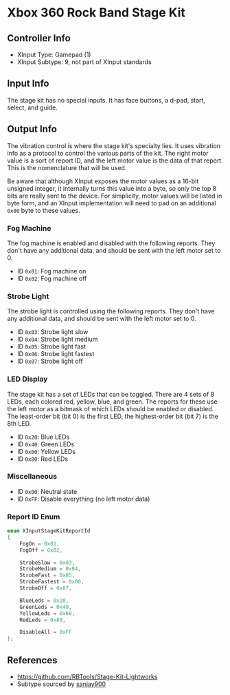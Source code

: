 # Xbox 360 Rock Band Stage Kit

## Controller Info

- XInput Type: Gamepad (1)
- XInput Subtype: 9, not part of XInput standards

## Input Info

The stage kit has no special inputs. It has face buttons, a d-pad, start, select, and guide.

## Output Info

The vibration control is where the stage kit's specialty lies. It uses vibration info as a protocol to control the various parts of the kit. The right motor value is a sort of report ID, and the left motor value is the data of that report. This is the nomenclature that will be used.

Be aware that although XInput exposes the motor values as a 16-bit unsigned integer, it internally turns this value into a byte, so only the top 8 bits are really sent to the device. For simplicity, motor values will be listed in byte form, and an XInput implementation will need to pad on an additional `0x00` byte to these values.

### Fog Machine

The fog machine is enabled and disabled with the following reports. They don't have any additional data, and should be sent with the left motor set to 0.

- ID `0x01`: Fog machine on
- ID `0x02`: Fog machine off

### Strobe Light

The strobe light is controlled using the following reports. They don't have any additional data, and should be sent with the left motor set to 0.

- ID `0x03`: Strobe light slow
- ID `0x04`: Strobe light medium
- ID `0x05`: Strobe light fast
- ID `0x06`: Strobe light fastest
- ID `0x07`: Strobe light off

### LED Display

The stage kit has a set of LEDs that can be toggled. There are 4 sets of 8 LEDs, each colored red, yellow, blue, and green. The reports for these use the left motor as a bitmask of which LEDs should be enabled or disabled. The least-order bit (bit 0) is the first LED, the highest-order bit (bit 7) is the 8th LED.

- ID `0x20`: Blue LEDs
- ID `0x40`: Green LEDs
- ID `0x60`: Yellow LEDs
- ID `0x80`: Red LEDs

### Miscellaneous

- ID `0x00`: Neutral state
- ID `0xFF`: Disable everything (no left motor data)

### Report ID Enum

```cpp
enum XInputStageKitReportId
{
    FogOn = 0x01,
    FogOff = 0x02,

    StrobeSlow = 0x03,
    StrobeMedium = 0x04,
    StrobeFast = 0x05,
    StrobeFastest = 0x06,
    StrobeOff = 0x07,

    BlueLeds = 0x20,
    GreenLeds = 0x40,
    YellowLeds = 0x60,
    RedLeds = 0x80,

    DisableAll = 0xFF
};
```

## References

- https://github.com/RBTools/Stage-Kit-Lightworks
- Subtype sourced by [sanjay900](https://github.com/sanjay900)
